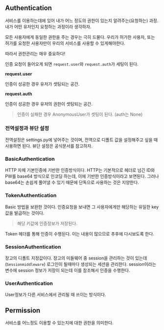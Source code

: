 ## Authentication

서비스를 이용하는데에 있어 내가 어느 정도의 권한이 있는지 알려주는(요청하는) 과정. 내가 어떤 유저인지 요청하는 과정이라 생각하자.

모든 사용자에게 동일한 권한을 주는 경우는 극히 드물다. 우리가 허가한 사용자, 또는 허가를 요청한 사용자만이 우리의 서비스를 사용할 수 있게해야한다.

따라서 권한관리는 매우 중요하다!

인증 요청이 들어오게 되면 `request.user`와 `request.auth`가 세팅이 된다.

__request.user__

인증이 성공한 경우 유저가 셋팅되는 공간.

__request.auth__

인증이 성공한 경우 유저의 권한이 셋팅되는 공간.

> 인증이 실패한 경우 AnonymousUser가 셋팅이 된다. (auth는 None)

### 전역설정과 뷰단 설정

전역설정은 settings.py에 넣어주는 것이며, 전역으로 디폴트 값을 설정해주고 싶을 때 사용하면 된다. 뷰단 설정은 공식문서를 참고하자. 

### BasicAuthentication

HTTP 자체 기본인증에 기반한 인증방식이다. HTTP는 기본적으로 헤더로 넘긴 ID와 PW를 base64 방식으로 인코딩 하는데, 이에 기반한 인증방식이라고 보면된다. 그러나 base64는 손쉽게 풀어낼 수 있기 때문에 단독으로 사용하는 것은 지양한다.

### TokenAuthentication

Basic 방법을 보완한 것이다. 인증요청을 보내면 그 사용자에게만 해당하는 유일한 key값을 발급하는 것이다.

> 해당 키값에 인증정보가 저장된다.

Token 헤더를 통해 인증이 수행된다. 이는 내용이 많으므로 추후에 다시보도록 한다.

### SessionAuthentication

장고의 디폴트 지정값이다. 장고의 미들웨어 중 session을 관리하는 것이 있는데 (`Sessionmiddleware`) 로그인이 될때마다 생성되는 세션을 관리한다. session이라는 변수에 session 정보가 저장이 되는데 이를 참조해서 인증을 수행한다.

### UserAuthentication

User정보가 다른 서비스에서 관리될 때 쓰이는 방식이다.



## Permission

서비스를 어느정도 이용할 수 있는지에 대한 권한을 의미한다.

